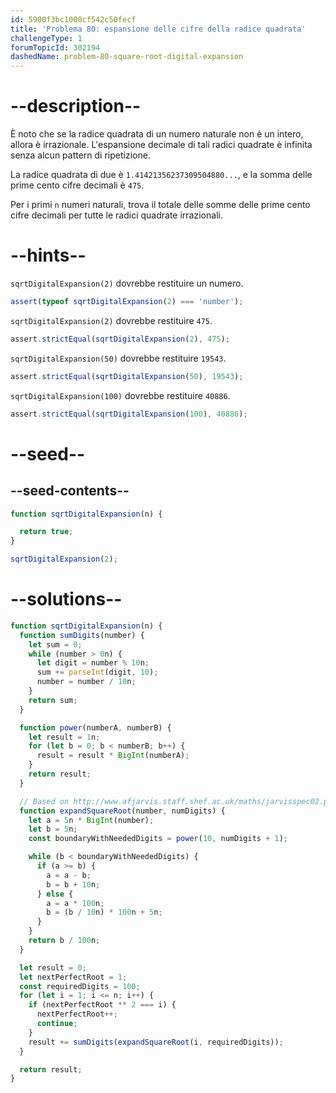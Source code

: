 ```yaml
---
id: 5900f3bc1000cf542c50fecf
title: 'Problema 80: espansione delle cifre della radice quadrata'
challengeType: 1
forumTopicId: 302194
dashedName: problem-80-square-root-digital-expansion
---
```


# --description--

È noto che se la radice quadrata di un numero naturale non è un intero, allora è irrazionale. L'espansione decimale di tali radici quadrate è infinita senza alcun pattern di ripetizione.

La radice quadrata di due è `1.41421356237309504880...`, e la somma delle prime cento cifre decimali è `475`.

Per i primi `n` numeri naturali, trova il totale delle somme delle prime cento cifre decimali per tutte le radici quadrate irrazionali.

# --hints--

`sqrtDigitalExpansion(2)` dovrebbe restituire un numero.

```js
assert(typeof sqrtDigitalExpansion(2) === 'number');
```

`sqrtDigitalExpansion(2)` dovrebbe restituire `475`.

```js
assert.strictEqual(sqrtDigitalExpansion(2), 475);
```

`sqrtDigitalExpansion(50)` dovrebbe restituire `19543`.

```js
assert.strictEqual(sqrtDigitalExpansion(50), 19543);
```

`sqrtDigitalExpansion(100)` dovrebbe restituire `40886`.

```js
assert.strictEqual(sqrtDigitalExpansion(100), 40886);
```

# --seed--

## --seed-contents--

```js
function sqrtDigitalExpansion(n) {

  return true;
}

sqrtDigitalExpansion(2);
```

# --solutions--

```js
function sqrtDigitalExpansion(n) {
  function sumDigits(number) {
    let sum = 0;
    while (number > 0n) {
      let digit = number % 10n;
      sum += parseInt(digit, 10);
      number = number / 10n;
    }
    return sum;
  }

  function power(numberA, numberB) {
    let result = 1n;
    for (let b = 0; b < numberB; b++) {
      result = result * BigInt(numberA);
    }
    return result;
  }

  // Based on http://www.afjarvis.staff.shef.ac.uk/maths/jarvisspec02.pdf
  function expandSquareRoot(number, numDigits) {
    let a = 5n * BigInt(number);
    let b = 5n;
    const boundaryWithNeededDigits = power(10, numDigits + 1);

    while (b < boundaryWithNeededDigits) {
      if (a >= b) {
        a = a - b;
        b = b + 10n;
      } else {
        a = a * 100n;
        b = (b / 10n) * 100n + 5n;
      }
    }
    return b / 100n;
  }

  let result = 0;
  let nextPerfectRoot = 1;
  const requiredDigits = 100;
  for (let i = 1; i <= n; i++) {
    if (nextPerfectRoot ** 2 === i) {
      nextPerfectRoot++;
      continue;
    }
    result += sumDigits(expandSquareRoot(i, requiredDigits));
  }

  return result;
}
```
